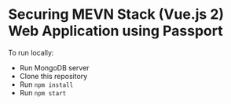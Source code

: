 # Securing MEVN Stack (Vue.js 2) Web Application using Passport

To run locally:
* Run MongoDB server
* Clone this repository
* Run `npm install`
* Run `npm start`
